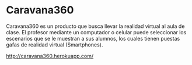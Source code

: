# Caravana360

Caravana360 es un producto que busca llevar la realidad virtual al aula de clase. El profesor mediante un computador o celular puede seleccionar los escenarios que se le muestran a sus alumnos, los cuales tienen puestas gafas de realidad virtual (Smartphones).

http://caravana360.herokuapp.com/
